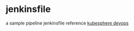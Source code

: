# jenkinsfile
a sample pipeline jenkinsfile
reference [kubesphere devops](https://v3-1.docs.kubesphere.io/docs/pluggable-components/devops/)

